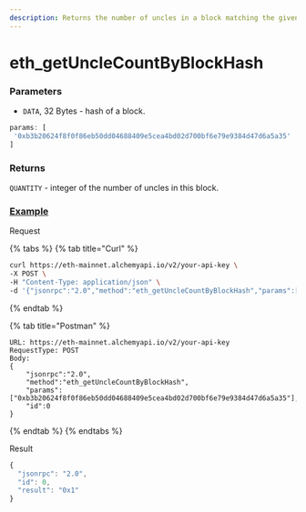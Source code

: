 ```yaml
---
description: Returns the number of uncles in a block matching the given block hash.
---
```


# eth\_getUncleCountByBlockHash

### Parameters

* `DATA`, 32 Bytes - hash of a block.

```javascript
params: [
 '0xb3b20624f8f0f86eb50dd04688409e5cea4bd02d700bf6e79e9384d47d6a5a35'
]
```

### Returns

`QUANTITY` - integer of the number of uncles in this block.

### [Example](https://composer.alchemyapi.io/?composer_state=%7B%22network%22%3A0%2C%22methodName%22%3A%22eth_getUncleCountByBlockHash%22%2C%22paramValues%22%3A%5B%220xb3b20624f8f0f86eb50dd04688409e5cea4bd02d700bf6e79e9384d47d6a5a35%22%5D%7D)

Request

{% tabs %}
{% tab title="Curl" %}
```bash
curl https://eth-mainnet.alchemyapi.io/v2/your-api-key \
-X POST \
-H "Content-Type: application/json" \
-d '{"jsonrpc":"2.0","method":"eth_getUncleCountByBlockHash","params":["0xb3b20624f8f0f86eb50dd04688409e5cea4bd02d700bf6e79e9384d47d6a5a35"],"id":0}'
```
{% endtab %}

{% tab title="Postman" %}
```http
URL: https://eth-mainnet.alchemyapi.io/v2/your-api-key
RequestType: POST
Body: 
{
    "jsonrpc":"2.0",
    "method":"eth_getUncleCountByBlockHash",
    "params":["0xb3b20624f8f0f86eb50dd04688409e5cea4bd02d700bf6e79e9384d47d6a5a35"],
    "id":0
}
```
{% endtab %}
{% endtabs %}

Result

```javascript
{
  "jsonrpc": "2.0",
  "id": 0,
  "result": "0x1"
}
```

